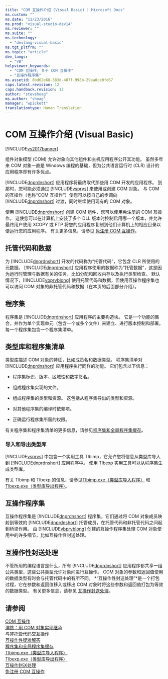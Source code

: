 ```yaml
---
title: "COM 互操作介绍 (Visual Basic) | Microsoft Docs"
ms.custom: ""
ms.date: "11/23/2016"
ms.prod: "visual-studio-dev14"
ms.reviewer: ""
ms.suite: ""
ms.technology: 
  - "devlang-visual-basic"
ms.tgt_pltfrm: ""
ms.topic: "article"
dev_langs: 
  - "VB"
helpviewer_keywords: 
  - "COM 互操作, 关于 COM 互操作"
  - "互操作程序集"
ms.assetid: 8bd62e68-383d-407f-998b-29aa0ce0fd67
caps.latest.revision: 12
caps.handback.revision: 12
author: "stevehoag"
ms.author: "shoag"
manager: "wpickett"
translationtype: Human Translation
---
```

# COM 互操作介绍 (Visual Basic)
[!INCLUDE[vs2017banner](../../../csharp/includes/vs2017banner.md)]

组件对象模型 \(COM\) 允许对象向其他组件和主机应用程序公开其功能。  虽然多年来 COM 对象一直是 Windows 编程的基础，但为公共语言运行时 \(CLR\) 设计的应用程序却有许多优点。  
  
 [!INCLUDE[dnprdnshort](../../../csharp/getting-started/includes/dnprdnshort_md.md)] 应用程序将最终取代那些用 COM 开发的应用程序。  到那时，您可能必须通过 [!INCLUDE[vsprvs](../../../csharp/includes/vsprvs_md.md)] 来使用或创建 COM 对象。  与 COM 的互操作（也称“COM 互操作”）使您可以按自己的步调向 [!INCLUDE[dnprdnshort](../../../csharp/getting-started/includes/dnprdnshort_md.md)] 过渡，同时继续使用现有的 COM 对象。  
  
 使用 [!INCLUDE[dnprdnshort](../../../csharp/getting-started/includes/dnprdnshort_md.md)] 创建 COM 组件，您可以使用免注册的 COM 互操作。  这使您可以在计算机上安装了多个 DLL 版本时控制启用哪一个版本，并允许最终用户使用 XCOPY 或 FTP 将您的应用程序复制到他们计算机上的相应目录以便运行您的应用程序。  有关更多信息，请参见 [免注册 COM 互操作](../Topic/Registration-Free%20COM%20Interop.md)。  
  
## 托管代码和数据  
 为 [!INCLUDE[dnprdnshort](../../../csharp/getting-started/includes/dnprdnshort_md.md)] 开发的代码称为“托管代码”，它包含 CLR 所使用的元数据。  [!INCLUDE[dnprdnshort](../../../csharp/getting-started/includes/dnprdnshort_md.md)] 应用程序使用的数据称为“托管数据”，这是因为运行时管理与数据有关的任务，比如分配和回收内存以及执行类型检查。  默认情况下，[!INCLUDE[vbprvblong](../../../visual-basic/developing-apps/customizing-extending-my/includes/vbprvblong_md.md)] 使用托管代码和数据，但使用互操作程序集也可以访问 COM 对象的非托管代码和数据（在本页的后面部分介绍）。  
  
## 程序集  
 程序集是 [!INCLUDE[dnprdnshort](../../../csharp/getting-started/includes/dnprdnshort_md.md)] 应用程序的主要构造块。  它是一个功能的集合，并作为单个实现单元（包含一个或多个文件）来建立、进行版本控制和部署。  每一个程序集包含一个程序集清单。  
  
## 类型库和程序集清单  
 类型库描述 COM 对象的特征，比如成员名和数据类型。  程序集清单对 [!INCLUDE[dnprdnshort](../../../csharp/getting-started/includes/dnprdnshort_md.md)] 应用程序执行同样的功能。  它们包含以下信息：  
  
-   程序集标识、版本、区域性和数字签名。  
  
-   组成程序集实现的文件。  
  
-   组成程序集的类型和资源。  这包括从程序集导出的类型和资源。  
  
-   对其他程序集的编译时依赖项。  
  
-   正确运行程序集所需的权限。  
  
 有关程序集和程序集清单的更多信息，请参见[程序集和全局程序集缓存](../Topic/Assemblies%20and%20the%20Global%20Assembly%20Cache%20\(C%23%20and%20Visual%20Basic\).md)。  
  
### 导入和导出类型库  
 [!INCLUDE[vsprvs](../../../csharp/includes/vsprvs_md.md)] 中包含一个实用工具 Tlbimp，它允许您将信息从类型库导入到 [!INCLUDE[dnprdnshort](../../../csharp/getting-started/includes/dnprdnshort_md.md)] 应用程序中。  使用 Tlbexp 实用工具可以从程序集生成类型库。  
  
 有关 Tlbimp 和 Tlbexp 的信息，请参见[Tlbimp.exe（类型库导入程序）](../Topic/Tlbimp.exe%20\(Type%20Library%20Importer\).md) 和[Tlbexp.exe（类型库导出程序）](../Topic/Tlbexp.exe%20\(Type%20Library%20Exporter\).md)。  
  
## 互操作程序集  
 互操作程序集是 [!INCLUDE[dnprdnshort](../../../csharp/getting-started/includes/dnprdnshort_md.md)] 程序集，它们通过将 COM 对象成员映射到等效的 [!INCLUDE[dnprdnshort](../../../csharp/getting-started/includes/dnprdnshort_md.md)] 托管成员，在托管代码和非托管代码之间起到桥梁作用。  由 [!INCLUDE[vbprvblong](../../../visual-basic/developing-apps/customizing-extending-my/includes/vbprvblong_md.md)] 创建的互操作程序集处理 COM 对象使用中的许多细节，比如互操作性封送处理。  
  
## 互操作性封送处理  
 不管所用的编程语言是什么，所有 [!INCLUDE[dnprdnshort](../../../csharp/getting-started/includes/dnprdnshort_md.md)] 应用程序都共享一组公共类型，这些公共类型允许对象间进行互操作。  COM 对象的参数和返回值使用的数据类型有时会与托管代码中的有所不同。  *“互操作性封送处理”*是一个打包过程，它在参数和返回值移入或移出 COM 对象时将这些参数和返回值打包为等效的数据类型。  有关更多信息，请参见 [互操作封送处理](../Topic/Interop%20Marshaling.md)。  
  
## 请参阅  
 [COM 互操作](../../../visual-basic/programming-guide/com-interop/index.md)   
 [演练：用 COM 对象实现继承](../../../visual-basic/programming-guide/com-interop/walkthrough-implementing-inheritance-with-com-objects.md)   
 [与非托管代码交互操作](../Topic/Interoperating%20with%20Unmanaged%20Code.md)   
 [互操作性疑难解答](../../../visual-basic/programming-guide/com-interop/troubleshooting-interoperability.md)   
 [程序集和全局程序集缓存](../Topic/Assemblies%20and%20the%20Global%20Assembly%20Cache%20\(C%23%20and%20Visual%20Basic\).md)   
 [Tlbimp.exe（类型库导入程序）](../Topic/Tlbimp.exe%20\(Type%20Library%20Importer\).md)   
 [Tlbexp.exe（类型库导出程序）](../Topic/Tlbexp.exe%20\(Type%20Library%20Exporter\).md)   
 [互操作封送处理](../Topic/Interop%20Marshaling.md)   
 [免注册 COM 互操作](../Topic/Registration-Free%20COM%20Interop.md)
